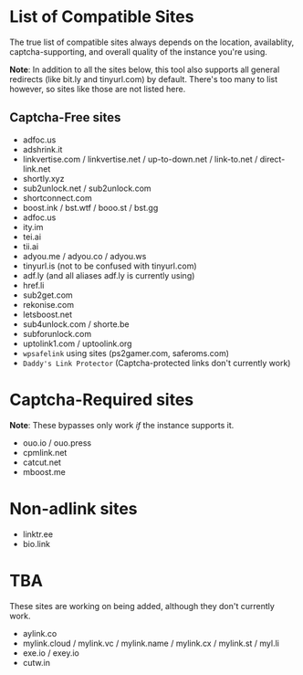 # List of Compatible Sites
The true list of compatible sites always depends on the location, availablity, captcha-supporting, and overall quality of the instance you're using.

**Note**: In addition to all the sites below, this tool also supports all general redirects (like bit.ly and tinyurl.com) by default. There's too many to list however, so sites like those are not listed here.

## Captcha-Free sites
- adfoc.us
- adshrink.it
- linkvertise.com / linkvertise.net / up-to-down.net / link-to.net / direct-link.net
- shortly.xyz
- sub2unlock.net / sub2unlock.com
- shortconnect.com
- boost.ink / bst.wtf / booo.st / bst.gg
- adfoc.us
- ity.im
- tei.ai
- tii.ai
- adyou.me / adyou.co / adyou.ws 
- tinyurl.is (not to be confused with tinyurl.com)
- adf.ly (and all aliases adf.ly is currently using)
- href.li
- sub2get.com
- rekonise.com
- letsboost.net
- sub4unlock.com / shorte.be
- subforunlock.com
- uptolink1.com / uptoolink.org
- ``wpsafelink`` using sites (ps2gamer.com, saferoms.com)
- ``Daddy's Link Protector`` (Captcha-protected links don't currently work)

# Captcha-Required sites
**Note**: These bypasses only work *if* the instance supports it.

- ouo.io / ouo.press
- cpmlink.net
- catcut.net
- mboost.me

# Non-adlink sites

- linktr.ee
- bio.link

# TBA
These sites are working on being added, although they don't currently work.

- aylink.co
- mylink.cloud / mylink.vc / mylink.name / mylink.cx / mylink.st / myl.li
- exe.io / exey.io
- cutw.in